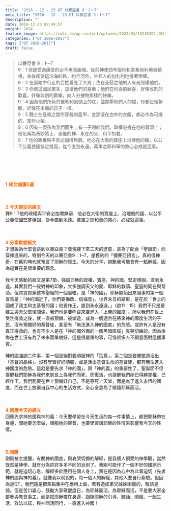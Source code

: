 ```yaml
---
title: "2016 - 12 - 23 QT 以賽亞書 9：1～7"
meta_title: "2016 - 12 - 23 QT 以賽亞書 9：1～7"
description: ""
date: 2016-12-23 08:49:57
weight: 2634
feature_image: https://cmtc.tw/wp-content/uploads/2022/03/15235392_10211799862337740_180693556567566654_o-1.webp
categories: ["QT 2016~2017"]
tags: ["QT 2016~2017"]
draft: false
---
```


<blockquote>以賽亞書 9：1～7<br />
9：1 但那受過痛苦的必不再見幽暗。從前神使西布倫地和拿弗他利地被藐視，末後卻使這沿海的路，約旦河外，外邦人的加利利地得著榮耀。<br />
9：2 在黑暗中行走的百姓看見了大光；住在死蔭之地的人有光照耀他們。<br />
9：3 你使這國民繁多，加增他們的喜樂；他們在你面前歡喜，好像收割的歡喜，好像收割的歡樂，向人分擄物那樣的快樂。<br />
9：4 因為他們所負的重軛和肩頭上的仗，並欺壓他們人的棍，你都已經折斷，好像在米甸的日子一樣。<br />
9：5 戰士在亂殺之間所穿戴的盔甲，並那滾在血中的衣服，都必作為可燒的，當作火柴。<br />
9：6 因有一嬰孩為我們而生；有一子賜給我們。政權必擔在他的肩頭上；他名稱為奇妙策士、全能的神、永在的父、和平的君。<br />
9：7 他的政權與平安必加增無窮。他必在大衛的寶座上治理他的國，以公平公義使國堅定穩固，從今直到永遠。萬軍之耶和華的熱心必成就這事。</blockquote><br />
&nbsp;<br />
<br />
&nbsp;<br />
<br />
<span style="color: #ff6600;"><strong>1.</strong><strong>經文誦讀3遍</strong></span><br />
<br />
<span style="color: #ff6600;"><strong> </strong></span><br />
<br />
<span style="color: #ff6600;"><strong>2.</strong><strong>今天領受的經文<br />
</strong></span>賽9：7他的政權與平安必加增無窮．他必在大衛的寶座上、治理他的國、以公平公義使國堅定穩固、從今直到永遠。萬軍之耶和華的熱心、必成就這事。<br />
<br />
&nbsp;<br />
<br />
<span style="color: #ff6600;"><strong>3.</strong><strong>分享默想經文<br />
</strong></span>才想說為什麼會跳到以賽亞書？發現接下來三天的進度，是為了配合「聖誕節」而穿挿進來的，特別今天的以賽亞書9：1~7，是舊約的「彌賽亞預言」，真的很神奇，在舊約時代就預言了耶穌的降生。今天的分享，抱歉我可能會有一點解經，因為這實在是很重要的觀念。<br />
<br />
我今天感動的經文是第7節，強調耶穌的政權、寶座、神的國，堅定穩固、直到永遠。其實我們一般對神的印象，大多強調天父的愛、耶穌的救贖、聖靈的同在與幫助。但其實貫穿整本聖經的一個脈絡，是「神的國」。耶穌開始出來服事的第一個宣告是：「神的國近了，你們要悔改、信福音」。世界末日的結束，是在於「世上的國成了我主和主基督的國；他要作王，直到永永遠遠。」（啟11：15）我們不只是要建立與天父恢復關係，我們也是要呼召來要進入「上帝的國度」。所以我們在世上受洗得救之後，就一直被預備、被塑造，成為一個適合在將來神的國度生活的子民，沒有預備好的基督徒，甚至有「無法進入神的國度」的危險。或許有人是沒有真正得救的，也有不少人是在「神的國外面的一個黑暗區域」哀哭切齒的，因為後悔在世上沒有為了未來而準備好，這是很嚴重的事，可惜很多人不願意面對這個事實。<br />
<br />
神的國強調二件事，第一個是絕對要順服神的「旨意」，第二個是要被塑造活出「基督的品格」。沒有學習好好順服，或是活出基督生命的基督徒，都有無法進入神國度的危險。這就是要先求「神的國」，與「神的義」的重要性了。聖誕節不但提醒我們耶穌為我們來到世上為我們而死、而復活，也提醒我們祂已得勝掌權，已經作王，我們務要在世上預備好自己，不是等死上天堂，而是為了進入永恆的國度，而在世上放棄自我中心的生活方式，全心全意為了跟隨耶穌而活。<br />
<br />
&nbsp;<br />
<br />
<span style="color: #ff6600;"><strong>4.</strong><strong>回應今天的經文<br />
</strong></span>回應先求神的國與神的義：今天要學習在今天生活的每一件事情上，都把耶穌帶在身邊，問祂要怎麼做，順服祂的聲音，也要學習讓耶穌的性情來影響我今天的性情。<br />
<br />
&nbsp;<br />
<br />
<span style="color: #ff6600;"><strong>5.</strong><strong>回應<br />
</strong></span>剛剛被主提醒，有關神的國度，與哀哭切齒的解經，是我個人領受的神學觀，當然既然是神學，就有分為許許多多不同的派別了。我剛可能作了一個不好的錯誤示範，就是迫切心急，解經多於應用在個人身上，實在是因為心中為此事迫切（先求神的國與神的義）。就像我以前說的，每一個人的解經，其他人要自行察驗。但因為是QT，我們還是把焦點集中在應用上面，若有造成弟兄姊妹困擾的，敬請見諒。但是苦口婆心，鼓勵大家儆醒度日，為耶穌而活。為耶穌而活，不是要大家全部參與教會事工，而是把耶穌帶在身邊，跟隨耶穌的引導，聽話、順服、一起生活，效法以諾，與神同活同行，一直進入神國！<br />
<br />
&nbsp;
        